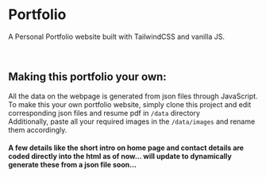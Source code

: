 # Portfolio
A Personal Portfolio website built with TailwindCSS and vanilla JS.
 

&nbsp;
## Making this portfolio your own:
All the data on the webpage is generated from json files through JavaScript.  
To make this your own portfolio website, simply clone this project and edit corresponding json files and resume pdf in ```/data``` directory  
Additionally, paste all your required images in the ```/data/images``` and rename them accordingly.
#### A few details like the short intro on home page and contact details are coded directly into the html as of now... will update to dynamically generate these from a json file soon...